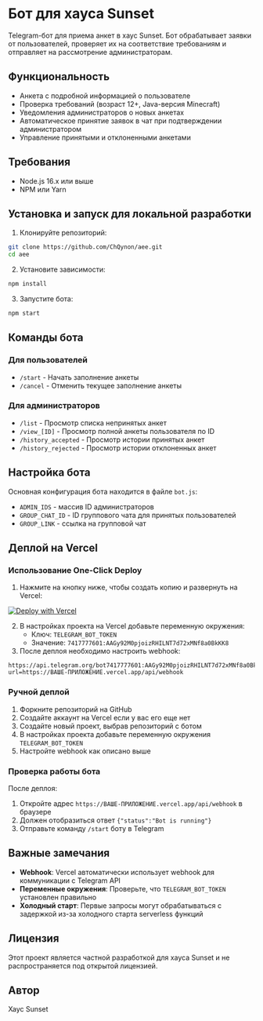# Бот для хауса Sunset

Telegram-бот для приема анкет в хаус Sunset. Бот обрабатывает заявки от пользователей, проверяет их на соответствие требованиям и отправляет на рассмотрение администраторам.

## Функциональность

* Анкета с подробной информацией о пользователе
* Проверка требований (возраст 12+, Java-версия Minecraft)
* Уведомления администраторов о новых анкетах
* Автоматическое принятие заявок в чат при подтверждении администратором
* Управление принятыми и отклоненными анкетами

## Требования

* Node.js 16.x или выше
* NPM или Yarn

## Установка и запуск для локальной разработки

1. Клонируйте репозиторий:

```bash
git clone https://github.com/ChQynon/aee.git
cd aee
```

2. Установите зависимости:

```bash
npm install
```

3. Запустите бота:

```bash
npm start
```

## Команды бота

### Для пользователей

* `/start` - Начать заполнение анкеты
* `/cancel` - Отменить текущее заполнение анкеты

### Для администраторов

* `/list` - Просмотр списка непринятых анкет
* `/view_[ID]` - Просмотр полной анкеты пользователя по ID
* `/history_accepted` - Просмотр истории принятых анкет
* `/history_rejected` - Просмотр истории отклоненных анкет

## Настройка бота

Основная конфигурация бота находится в файле `bot.js`:

* `ADMIN_IDS` - массив ID администраторов
* `GROUP_CHAT_ID` - ID группового чата для принятых пользователей
* `GROUP_LINK` - ссылка на групповой чат

## Деплой на Vercel

### Использование One-Click Deploy

1. Нажмите на кнопку ниже, чтобы создать копию и развернуть на Vercel:

[![Deploy with Vercel](https://vercel.com/button)](https://vercel.com/new/clone?repository-url=https%3A%2F%2Fgithub.com%2FChQynon%2Faee.git&env=TELEGRAM_BOT_TOKEN&envDescription=Токен%20вашего%20Telegram%20бота&envLink=https%3A%2F%2Fcore.telegram.org%2Fbots%23botfather)

2. В настройках проекта на Vercel добавьте переменную окружения:  
   * Ключ: `TELEGRAM_BOT_TOKEN`  
   * Значение: `7417777601:AAGy92M0pjoizRHILNT7d72xMNf8a0BkKK8`
3. После деплоя необходимо настроить webhook:

```
https://api.telegram.org/bot7417777601:AAGy92M0pjoizRHILNT7d72xMNf8a0BkKK8/setWebhook?url=https://ВАШЕ-ПРИЛОЖЕНИЕ.vercel.app/api/webhook
```

### Ручной деплой

1. Форкните репозиторий на GitHub
2. Создайте аккаунт на Vercel если у вас его еще нет
3. Создайте новый проект, выбрав репозиторий с ботом
4. В настройках проекта добавьте переменную окружения `TELEGRAM_BOT_TOKEN`
5. Настройте webhook как описано выше

### Проверка работы бота

После деплоя:

1. Откройте адрес `https://ВАШЕ-ПРИЛОЖЕНИЕ.vercel.app/api/webhook` в браузере
2. Должен отобразиться ответ `{"status":"Bot is running"}`
3. Отправьте команду `/start` боту в Telegram

## Важные замечания

* **Webhook**: Vercel автоматически использует webhook для коммуникации с Telegram API
* **Переменные окружения**: Проверьте, что `TELEGRAM_BOT_TOKEN` установлен правильно
* **Холодный старт**: Первые запросы могут обрабатываться с задержкой из-за холодного старта serverless функций

## Лицензия

Этот проект является частной разработкой для хауса Sunset и не распространяется под открытой лицензией.

## Автор

Хаус Sunset


